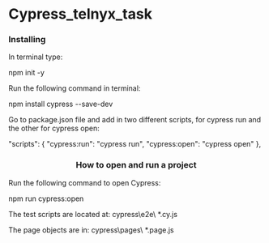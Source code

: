 # Cypress_telnyx_task
 <h3>Installing</h3>

In terminal type:

npm init -y

Run the following command in terminal:

npm install cypress --save-dev

Go to package.json file and add in two different scripts, for cypress run and the other for cypress open:

"scripts": {
    "cypress:run": "cypress run",
    "cypress:open": "cypress open"
},

<h3 align="center">How to open and run a project</h3>

Run the following command to open Cypress:

npm run cypress:open

The test scripts are located at: cypress\e2e\ \*.cy.js

The page objects are in: cypress\pages\ \*.page.js


